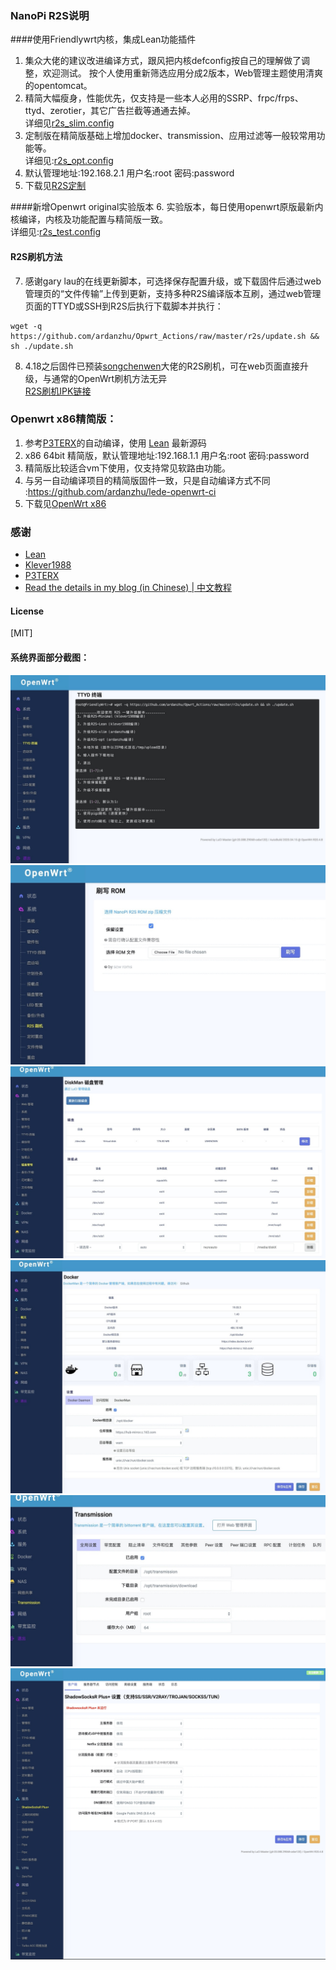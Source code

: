 ### NanoPi R2S说明

####使用Friendlywrt内核，集成Lean功能插件
1. 集众大佬的建议改进编译方式，跟风把内核defconfig按自己的理解做了调整，欢迎测试。
按个人使用重新筛选应用分成2版本，Web管理主题使用清爽的opentomcat。
2. 精简大幅瘦身，性能优先，仅支持是一些本人必用的SSRP、frpc/frps、ttyd、zerotier，其它广告拦截等通通去掉。<br/>详细见[r2s_slim.config]( ./r2s_slim.config)
3. 定制版在精简版基础上增加docker、transmission、应用过滤等一般较常用功能等。<br/>详细见:[r2s_opt.config]( ./r2s_opt.config)
4. 默认管理地址:192.168.2.1  用户名:root  密码:password
5. 下载见[R2S定制](https://github.com/ardanzhu/Opwrt_Actions/releases/tag/R2S)

####新增Openwrt original实验版本
6. 实验版本，每日使用openwrt原版最新内核编译，内核及功能配置与精简版一致。<br/>详细见:[r2s_test.config]( ./r2s_test.config)

#### R2S刷机方法
7. 感谢gary lau的在线更新脚本，可选择保存配置升级，或下载固件后通过web管理页的“文件传输”上传到更新，支持多种R2S编译版本互刷，通过web管理页面的TTYD或SSH到R2S后执行下载脚本并执行：<br> 
```
wget -q https://github.com/ardanzhu/Opwrt_Actions/raw/master/r2s/update.sh && sh ./update.sh
```

8. 4.18之后固件已预装[songchenwen](https://github.com/songchenwen/nanopi-r2s)大佬的R2S刷机，可在web页面直接升级，与通常的OpenWrt刷机方法无异 <br> 
[R2S刷机IPK链接](https://github.com/ardanzhu/Opwrt_Actions/raw/master/r2s/luci-app-r2sflasher_1.0-4_all.ipk) 


### Openwrt x86精简版：
1. 参考[P3TERX](https://github.com/P3TERX/Actions-OpenWrt)的自动编译，使用 [Lean](https://github.com/coolsnowwolf/lede) 最新源码
2. x86 64bit 精简版，默认管理地址:192.168.1.1 用户名:root 密码:password
2. 精简版比较适合vm下使用，仅支持常见软路由功能。
3. 与另一自动编译项目的精简版固件一致，只是自动编译方式不同 :https://github.com/ardanzhu/lede-openwrt-ci
4. 下载见[OpenWrt x86](https://github.com/ardanzhu/Opwrt_Actions/releases/tag/x64-slim)


### 感谢
- [Lean](https://github.com/coolsnowwolf/lede)
- [Klever1988](https://github.com/klever1988/nanopi-openwrt)
- [P3TERX](https://github.com/P3TERX/Actions-OpenWrt)
- [Read the details in my blog (in Chinese) | 中文教程](https://p3terx.com/archives/build-openwrt-with-github-actions.html)

#### License
[MIT]


#### 系统界面部分截图：
![freshupdate](pic/update.jpg)
![r2sflasher](pic/R2Sflasher.jpg)
![diskman](pic/diskman.jpg)
![dockerman](pic/docker.jpg)
![transmission](pic/transmission.jpg)
![opentomcat](pic/opentomcat.png)
